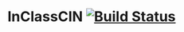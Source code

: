 # InClassCIN [![Build Status](https://app.travis-ci.com/amanat9/533Travis.svg?branch=main)](https://app.travis-ci.com/amanat9/533Travis)